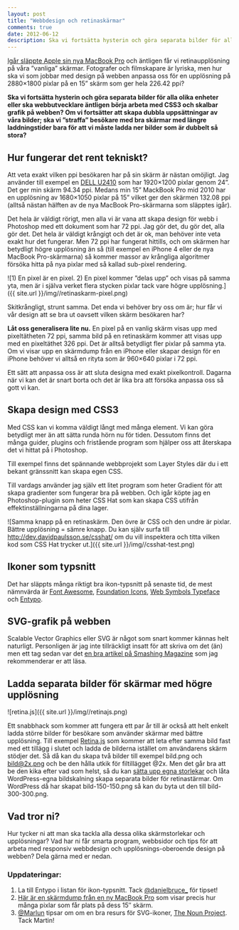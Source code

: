 ```yaml
---
layout: post
title: "Webbdesign och retinaskärmar"
comments: true
date: 2012-06-12
description: Ska vi fortsätta hysterin och göra separata bilder för alla olika enheter eller ska webbutvecklare äntligen börja arbeta med CSS3 och skalbar grafik på webben?
---
```


[Igår släppte Apple sin nya MacBook Pro](http://www.apple.com/se/macbook-pro/) och äntligen får vi retinaupplösning på våra ”vanliga” skärmar. Fotografer och filmskapare är lyriska, men hur ska vi som jobbar med design på webben anpassa oss för en upplösning på 2880×1800 pixlar på en 15” skärm som ger hela 226.42 ppi?

**Ska vi fortsätta hysterin och göra separata bilder för alla olika enheter eller ska webbutvecklare äntligen börja arbeta med CSS3 och skalbar grafik på webben? Om vi fortsätter att skapa dubbla uppsättningar av våra bilder; ska vi ”straffa” besökare med bra skärmar med längre laddningstider bara för att vi måste ladda ner bilder som är dubbelt så stora?**

## Hur fungerar det rent tekniskt?

Att veta exakt vilken ppi besökaren har på sin skärm är nästan omöjligt. Jag använder till exempel en [DELL U2410](http://www.dustinhome.se/product/5010330369/dell-u2410-ultrasharp-24-wide-tft-black/) som har 1920×1200 pixlar genom 24”. Det ger min skärm 94.34 ppi. Medans min 15” MackBook Pro mid 2010 har en upplösning av 1680×1050 pixlar på 15” vilket ger den skärmen 132.08 ppi (alltså nästan hälften av de nya MacBook Pro-skärmarna som släpptes igår).

Det hela är väldigt rörigt, men alla vi är vana att skapa design för webb i Photoshop med ett dokument som har 72 ppi. Jag gör det, du gör det, alla gör det. Det hela är väldigt krångigt och det är ok, man behöver inte veta exakt hur det fungerar. Men 72 ppi har fungerat hittills, och om skärmen har betydligt högre upplösning än så (till exempel en iPhone 4 eller de nya MacBook Pro-skärmarna) så kommer massor av krångliga algoritmer försöka hitta på nya pixlar med så kallad sub-pixel rendering.

![1) En pixel är en pixel. 2) En pixel kommer ”delas upp” och visas på samma yta, men är i själva verket flera stycken pixlar tack vare högre upplösning.]({{ site.url }}/img//retinaskarm-pixel.png)

Skitkrångligt, strunt samma. Det enda vi behöver bry oss om är; hur får vi vår design att se bra ut oavsett vilken skärm besökaren har?

**Låt oss generalisera lite nu.** En pixel på en vanlig skärm visas upp med pixeltätheten 72 ppi, samma bild på en retinaskärm kommer att visas upp med en pixeltäthet 326 ppi. Det är alltså betydligt fler pixlar på samma yta. Om vi visar upp en skärmdump från en iPhone eller skapar design för en iPhone behöver vi alltså en rityta som är 960×640 pixlar i 72 ppi.

Ett sätt att anpassa oss är att sluta designa med exakt pixelkontroll. Dagarna när vi kan det är snart borta och det är lika bra att försöka anpassa oss så gott vi kan.

## Skapa design med CSS3

Med CSS kan vi komma väldigt långt med många element. Vi kan göra betydligt mer än att sätta runda hörn nu för tiden. Dessutom finns det många guider, plugins och fristående program som hjälper oss att återskapa det vi hittat på i Photoshop.

Till exempel finns det spännande webbprojekt som Layer Styles där du i ett bekant gränssnitt kan skapa egen CSS.

Till vardags använder jag själv ett litet program som heter Gradient för att skapa gradienter som fungerar bra på webben. Och igår köpte jag en Photoshop-plugin som heter CSS Hat som kan skapa CSS utifrån effektinställningarna på dina lager.

![Samma knapp på en retinaskärm. Den övre är CSS och den undre är pixlar. Bättre upplösning = sämre knapp. Du kan själv surfa till http://dev.davidpaulsson.se/csshat/ om du vill inspektera och titta vilken kod som CSS Hat trycker ut.]({{ site.url }}/img//csshat-test.png)

## Ikoner som typsnitt

Det har släppts många riktigt bra ikon-typsnitt på senaste tid, de mest nämnvärda är [Font Awesome](http://fortawesome.github.com/Font-Awesome/), [Foundation Icons](http://www.zurb.com/playground/foundation-icons), [Web Symbols Typeface](http://www.justbenicestudio.com/studio/websymbols/) och [Entypo](http://entypo.com/).

## SVG-grafik på webben

Scalable Vector Graphics eller SVG är något som snart kommer kännas helt naturligt. Personligen är jag inte tillräckligt insatt för att skriva om det (än) men ett tag sedan var det [en bra artikel på Smashing Magazine](http://coding.smashingmagazine.com/2012/01/16/resolution-independence-with-svg/) som jag rekommenderar er att läsa.

## Ladda separata bilder för skärmar med högre upplösning

![retina.js]({{ site.url }}/img//retinajs.png)

Ett snabbhack som kommer att fungera ett par år till är också att helt enkelt ladda större bilder för besökare som använder skärmar med bättre upplösning. Till exempel [Retina.js](http://retinajs.com/) som kommer att leta efter samma bild fast med ett tillägg i slutet och ladda de bilderna istället om användarens skärm stödjer det. Så då kan du skapa två bilder till exempel bild.png och bild@2x.png och be den hålla utkik för filtillägget @2x. Men det går bra att be den kika efter vad som helst, så du kan [sätta upp egna storlekar](http://codex.wordpress.org/Function_Reference/add_image_size) och låta WordPress-egna bildskalning skapa separata bilder för retinastärmar. Om WordPress då har skapat bild-150-150.png så kan du byta ut den till bild-300-300.png.

## Vad tror ni?

Hur tycker ni att man ska tackla alla dessa olika skärmstorlekar och upplösningar? Vad har ni får smarta program, webbsidor och tips för att arbeta med responsiv webbdesign och upplösnings-oberoende design på webben? Dela gärna med er nedan.

### Uppdateringar:

1. La till Entypo i listan för ikon-typsnitt. Tack [@danielbruce_](http://twitter.com/#!/danielbruce_) för tipset!
2. [Här är en skärmdump från en ny MacBook Pro](http://cl.ly/0m0D3i032B282T0m3j29/o) som visar precis hur många pixlar som får plats på dess 15″ skärm.
3. [@Marlun](https://twitter.com/#!/Marlun) tipsar om om en bra resurs för SVG-ikoner, [The Noun Project](http://thenounproject.com/). Tack Martin!
